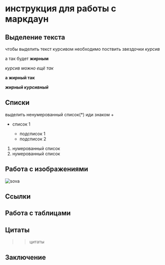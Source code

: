 # инструкция для работы с маркдаун

## Выделение текста
чтобы выделить текст курсивом необходимо поствить звездочки *курсив*

а так будет **жирным**

_курсив можно ещё так_

__а жирный так__

__*жирный курсивный*__
## Списки
выделить ненумерованный список(*) иди знаком +

- список 1

  - подсписок 1
   - подсписок 2

1. нумерованный список
2. нумерованный список

## Работа с изображениями


![sova](sova.jpg)


## Cсылки

## Работа с таблицами 

## Цитаты
>> цитаты

## Заключение
